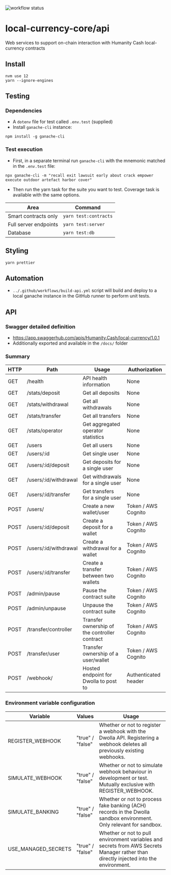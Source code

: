 ![workflow status](https://github.com/humanity-cash/local-currency-core/workflows/Build/badge.svg)
# local-currency-core/api

Web services to support on-chain interaction with Humanity Cash local-currency contracts

## Install
```
nvm use 12
yarn --ignore-engines
```
## Testing
### Dependencies
* A `dotenv` file for test called `.env.test` (supplied) 
* Install `ganache-cli` instance:
```
npm install -g ganache-cli
```
### Test execution
* First, in a separate terminal run `ganache-cli` with the mnemonic matched in the `.env.test` file:
```
npx ganache-cli -m "recall exit lawsuit early about crack empower execute outdoor artefact harbor cover"
```
* Then run the yarn task for the suite you want to test. Coverage task is available with the same options.

| Area                     | Command               |
| -------------            | --------------------- |
| Smart contracts only     | `yarn test:contracts` |
| Full server endpoints    | `yarn test:server`    |
| Database                 | `yarn test:db`        |

## Styling
```
yarn prettier
```
## Automation
* `../.github/workflows/build-api.yml` script will build and deploy to a local ganache instance in the GitHub runner to perform unit tests.

## API
### Swagger detailed definition
* https://app.swaggerhub.com/apis/Humanity.Cash/local-currency/1.0.1
* Additionally exported and available in the `/docs/` folder

### Summary

| HTTP | Path                  | Usage                                          | Authorization |
| -----| --------              | ---------------------                          | ------------- |
| GET  | /health               | API health information                         | None          |
| GET  | /stats/deposit        | Get all deposits                               | None          |
| GET  | /stats/withdrawal     | Get all withdrawals                            | None          |
| GET  | /stats/transfer       | Get all transfers                              | None          |
| GET  | /stats/operator       | Get aggregated operator statistics             | None          |
| GET  | /users                | Get all users                                  | None          |
| GET  | /users/:id            | Get single user                                | None          |
| GET  | /users/:id/deposit    | Get deposits for a single user                 | None          |
| GET  | /users/:id/withdrawal | Get withdrawals for a single user              | None          |
| GET  | /users/:id/transfer   | Get transfers for a single user                | None          |
| POST  | /users/               | Create a new wallet/user                      | Token / AWS Cognito  |
| POST  | /users/:id/deposit    | Create a deposit for a wallet                 | Token / AWS Cognito  |
| POST  | /users/:id/withdrawal | Create a withdrawal for a wallet              | Token / AWS Cognito  |
| POST  | /users/:id/transfer   | Create a transfer between two wallets         | Token / AWS Cognito  |
| POST  | /admin/pause          | Pause the contract suite                      | Token / AWS Cognito  |
| POST  | /admin/unpause        | Unpause the contract suite                    | Token / AWS Cognito  |
| POST  | /transfer/controller  | Transfer ownership of the controller contract | Token / AWS Cognito  |
| POST  | /transfer/user        | Transfer ownership of a user/wallet           | Token / AWS Cognito  |
| POST  | /webhook/             | Hosted endpoint for Dwolla to post to         | Authenticated header |

### Environment variable configuration

| Variable            | Values            | Usage                                                                       |
| -----------------   | ----------------- | --------------------------------------------------------------------------- |
| REGISTER_WEBHOOK    | "true" / "false"  | Whether or not to register a webhook with the Dwolla API. Registering a webhook deletes all previously existing webhooks. |
| SIMULATE_WEBHOOK    | "true" / "false"  | Whether or not to simulate webhook behaviour in development or test. Mutually exclusive with REGISTER_WEBHOOK. |
| SIMULATE_BANKING    | "true" / "false"  | Whether or not to process fake banking (ACH) records in the Dwolla sandbox environment. Only relevant for sandbox. |
| USE_MANAGED_SECRETS | "true" / "false"  | Whether or not to pull environment variables and secrets from AWS Secrets Manager rather than directly injected into the environment. |